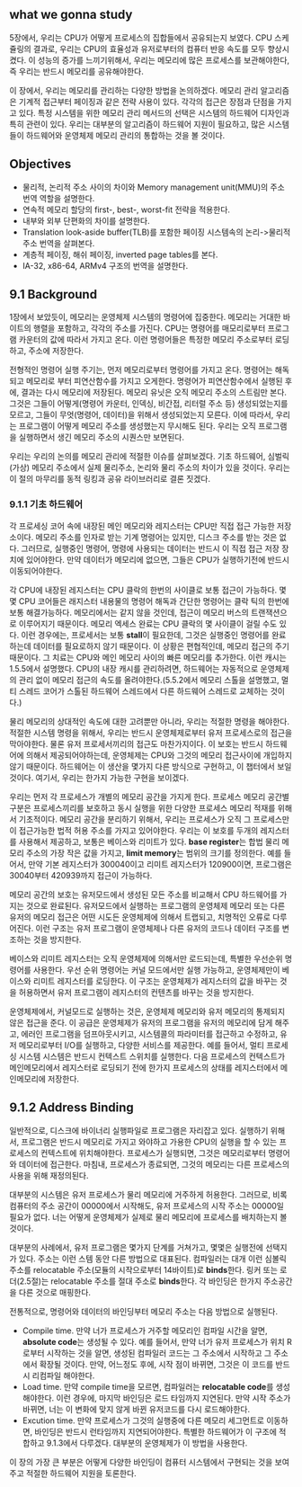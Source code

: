 ## what we gonna study

5장에서, 우리는 CPU가 어떻게 프로세스의 집합들에서 공유되는지 보였다. CPU 스케쥴링의 결과로, 우리는 CPU의 효율성과 유저로부터의 컴퓨터 반응 속도를 모두 향상시켰다. 이 성능의 증가를 느끼기위해서, 우리는 메모리에 많은 프로세스를 보관해야한다, 즉 우리는 반드시 메모리를 공유해야한다.

이 장에서, 우리는 메모리를 관리하는 다양한 방법을 논의하겠다. 메모리 관리 알고리즘은 기계적 접근부터 페이징과 같은 전략 사용이 있다. 각각의 접근은 장점과 단점을 가지고 있다. 특정 시스템을 위한 메모리 관리 메서드의 선택은 시스템의 하드웨어 디자인과 특히 관련이 있다. 우리는 대부분의 알고리즘이 하드웨어 지원이 필요하고, 많은 시스템들이 하드웨어와 운영체제 메모리 관리의 통합하는 것을 볼 것이다.

## Objectives

- 물리적, 논리적 주소 사이의 차이와 Memory management unit(MMU)의 주소 번역 역할을 설명한다.
- 연속적 메모리 할당의 first-, best-, worst-fit 전략을 적용한다.
- 내부와 외부 단편화의 차이를 설명한다.
- Translation look-aside buffer(TLB)를 포함한 페이징 시스템속의 논리->물리적 주소 번역을 살펴본다.
- 계층적 페이징, 해쉬 페이징, inverted page tables를 본다.
- IA-32, x86-64, ARMv4 구조의 번역을 설명한다.

## 9.1 Background

1장에서 보았듯이, 메모리는 운영체제 시스템의 명령어에 집중한다. 메모리는 거대한 바이트의 행렬을 포함하고, 각각의 주소를 가진다. CPU는 명령어를 매모리로부터 프로그램 카운터의 값에 따라서 가지고 온다. 이런 명령어들은 특정한 메모리 주소로부터 로딩하고, 주소에 저장한다. 

전형적인 명령어 실행 주기는, 먼저 메모리로부터 명령어를 가지고 온다. 명령어는 해독되고 메모리로 부터 피연산함수를 가지고 오게한다. 명령어가 피연산함수에서 실행된 후에, 결과는 다시 메모리에 저장된다. 메모리 유닛은 오직 메모리 주소의 스트림만 본다. 그것은 그들이 어떻게(명령어 카운터, 인덱싱, 비간접, 리터럴 주소 등) 생성되었는지를 모르고, 그들이 무엇(명령어, 데이터)을 위해서 생성되었는지 모른다.  이에 따라서, 우리는 프로그램이 어떻게 메모리 주소를 생성했는지 무시해도 된다. 우리는 오직 프로그램을 실행하면서 생긴 메모리 주소의 시퀀스만 보면된다. 

우리는 우리의 논의를 메모리 관리에 적절한 이슈를 살펴보겠다. 기초 하드웨어, 심벌릭(가상) 메모리 주소에서 실제 물리주소, 논리와 물리 주소의 차이가 있을 것이다. 우리는 이 절의 마무리를 동적 링킹과 공유 라이브러리로 결론 짓겠다.

### 9.1.1 기초 하드웨어

각 프로세싱 코어 속에 내장된 메인 메모리와 레지스터는 CPU만 직접 접근 가능한 저장소이다. 메모리 주소를 인자로 받는 기계 명령어는 있지만, 디스크 주소를 받는 것은 없다. 그러므로, 실행중인 명령어, 명령에 사용되는 데이터는 반드시 이 직접 접근 저장 장치에 있어야한다. 만약 데이터가 메모리에 없으면, 그들은 CPU가 실행하기전에 반드시 이동되어야한다.

각 CPU에 내장된 레지스터는 CPU 클락의 한번의 사이클로 보통 접근이 가능하다. 몇몇 CPU 코어들은 래지스터 내용물의 명령어 해독과 간단한 명령어는 클락 틱의 한번에 보통 해결가능하다. 메모리에서는 같지 않을 것인데, 접근이 메모리 버스의 트랜잭션으로 이루어지기 때문이다. 메모리 엑세스 완료는 CPU 클락의 몇 사이클이 걸릴 수도 있다. 이런 경우에는, 프로세서는 보통 **stall**이 필요한데, 그것은 실행중인 명령어를 완료하는데 데이터를 필요로하지 않기 때문이다. 이 상황은 편협적인데, 메모리 접근의 주기 때문이다. 그 치료는 CPU와 메인 메모리 사이의 빠른 메모리를 추가한다. 이런 캐시는 1.5.5에서 설명했다. CPU의 내장 캐시를 관리하려면, 하드웨어는 자동적으로 운영체제의 관리 없이 메모리 접근의 속도를 올려야한다.(5.5.2에서 메모리 스톨을 설명했고, 멀티 스레드 코어가 스톨된 하드웨어 스레드에서 다른 하드웨어 스레드로 교체하는 것이다.) 

물리 메모리의 상대적인 속도에 대한 고려뿐만 아니라, 우리는 적절한 명령을 해야한다. 적절한 시스템 명령을 위해서, 우리는 반드시 운영체제로부터 유저 프로세스로의 접근을 막아야한다. 물론 유저 프로세서끼리의 접근도 마찬가지이다. 이 보호는 반드시 하드웨어에 의해서 제공되어야하는데, 운영체제는 CPU와 그것의 메모리 접근사이에 개입하지 않기 때문이다. 하드웨어는 이 생산을 몇가지 다른 방식으로 구현하고, 이 챕터에서 보일 것이다. 여기서, 우리는 한가지 가능한 구현을 보이겠다.

우리는 먼저 각 프로세스가 개별의 메모리 공간을 가지게 한다. 프로세스 메모리 공간별 구분은 프로세스끼리를 보호하고 동시 실행을 위한 다양한 프로세스 메모리 적재를 위해서 기초적이다. 메모리 공간을 분리하기 위해서, 우리는 프로세스가 오직 그 프로세스만이 접근가능한 법적 허용 주소를 가지고 있어야한다. 우리는 이 보호를 두개의 레지스터를 사용해서 제공하고, 보통은 베이스와 리미트가 있다. **base register**는 합법 물리 메모리 주소의 가장 작은 값을 가지고, **limit memory**는 범위의 크기를 정의한다. 예를 들어서, 만약 기본 레지스터가 300040이고 리미트 레지스터가 120900이면, 프로그램은 30040부터 420939까지 접근이 가능하다.

메모리 공간의 보호는 유저모드에서 생성된 모든 주소를 비교해서 CPU 하드웨어를 가지는 것으로 완료된다. 유저모드에서 실행하는 프로그램의 운영체제 메모리 또는 다른 유저의 메모리 접근은 어떤 시도든 운영체제에 의해서 트랩되고, 치명적인 오류로 다루어진다. 이런 구조는 유저 프로그램이 운영체제나 다른 유저의 코드나 데이터 구조를 변조하는 것을 방지한다.

베이스와 리미트 레지스터는 오직 운영체제에 의해서만 로드되는데, 특별한 우선순위 명령어를 사용한다. 우선 순위 명령어는 커널 모드에서만 실행 가능하고, 운영체제만이 베이스와 리미트 레지스터를 로딩한다. 이 구조는 운영체제가 레지스터의 값을 바꾸는 것을 허용하면서 유저 프로그램이 레지스터의 컨텐츠를 바꾸는 것을 방지한다.

운영체제에서, 커널모드로 실행하는 것은, 운영체제 메모리와 유저 메모리의 통제되지 않은 접근을 준다. 이 공급은 운영체제가 유저의 프로그램을 유저의 메모리에 담게 해주고, 에러인 프로그램을 덤프아웃시키고, 시스템콜의 파라미터를 접근하고 수정하고, 유저 메모리로부터 I/O를 실행하고, 다양한 서비스를 제공한다. 예를 들어서, 멀티 프로세싱 시스템 시스템은 반드시 컨텍스트 스위치를 실행한다. 다음 프로세스의 컨텍스트가 메인메모리에서 레지스터로 로딩되기 전에 한가지 프로세스의 상태를 레지스터에서 메인메모리에 저장한다.

## 9.1.2 Address Binding

일반적으로, 디스크에 바이너리 실행파일로 프로그램은 자리잡고 있다. 실행하기 위해서, 프로그램은 반드시 메모리로 가지고 와야하고 가용한 CPU의 실행을 할 수 있는 프로세스의 컨텍스트에 위치해야한다. 프로세스가 실행되면, 그것은 메모리로부터 명령어와 데이터에 접근한다. 마침내, 프로세스가 종료되면, 그것의 메모리는 다른 프로세스의 사용을 위해 재정의된다.

대부분의 시스템은 유저 프로세스가 물리 메모리에 거주하게 허용한다. 그러므로, 비록 컴퓨터의 주소 공간이 00000에서 시작해도, 유저 프로세스의 시작 주소는 00000일 필요가 없다. 너는 어떻게 운영체제가 실제로 물리 메모리에 프로세스를 배치하는지 볼 것이다.

대부분의 사례에서, 유저 프로그램은 몇가지 단계를 거쳐가고, 몇몇은 실행전에 선택지가 있다. 주소는 이런 스템 동안 다른 방법으로 대표된다. 컴파일러는 대개 이런 심볼릭 주소를 relocatable 주소(모듈의 시작으로부터 14바이트)로 **binds**한다. 링커 또는 로더(2.5절)는 relocatable 주소를 절대 주소로 **binds**한다. 각 바인딩은 한가지 주소공간을 다른 것으로 매핑한다.

전통적으로, 명령어와 데이터의 바인딩부터 메모리 주소는 다음 방법으로 실행된다.

- Compile time. 만약 너가 프로세스가 거주할 메모리인 컴파일 시간을 알면, **absolute code**는 생성될 수 있다. 예를 들어서, 만약 너가 유저 프로세스가 위치 R로부터 시작하는 것을 알면, 생성된 컴파일러 코드는 그 주소에서 시작하고 그 주소에서 확장될 것이다. 만약, 어느정도 후에, 시작 점이 바뀌면, 그것은 이 코드를 반드시 리컴파일 해야한다.
- Load time. 만약 compile time을 모르면, 컴파일러는 **relocatable code**를 생성해야한다. 이런 경우에, 마지막 바인딩은 로드 타임까지 지연된다. 만약 시작 주소가 바뀌면, 너는 이 변화에 맞지 않게 바뀐 유저코드를 다시 로드해야한다.
- Excution time. 만약 프로세스가 그것의 실행중에 다른 메모리 세그먼트로 이동하면, 바인딩은 반드시 런타임까지 지연되어야한다. 특별한 하드웨어가 이 구조에 적합하고 9.1.3에서 다루겠다. 대부분의 운영체제가 이 방법을 사용한다.

이 장의 가장 큰 부분은 어떻게 다양한 바인딩이 컴퓨터 시스템에서 구현되는 것을 보여주고 적절한 하드웨어 지원을 토론한다.

